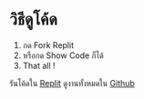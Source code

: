 # วิธีดูโค้ด

1. กด Fork Replit
2. หรือกด Show Code ก็ได้
3. That all !

รันโค้ดใน [Replit](https://replit.com/@1810-sirphphsir/Lab-1-kaareriiykaichaiflkhmuul-sirphph?v=1)
ดูงานทั้งหมดใน [Github](https://github.com/FujaTyping/ComSci-Yorwor)

